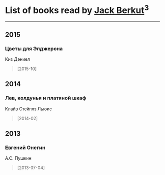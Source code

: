 # List of books read by [Jack Berkut](http://vk.com/id323667452)<sup>3</sup>
---

## 2015

### Цветы для Элджерона
Киз Дэниел
> [2015-10] 



## 2014

### Лев, колдунья и платяной шкаф
Клайв Стейплз Льюис
> [2014-02] 



## 2013

### Евгений Онегин
А.С. Пушкин
> [2013-07-04] 



